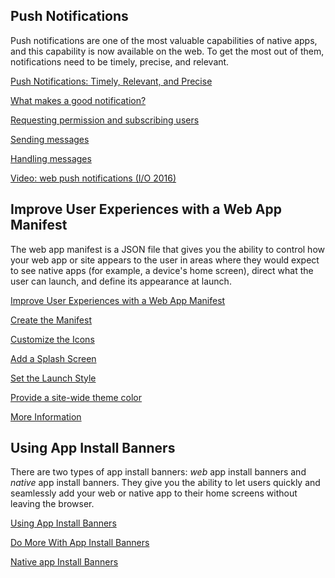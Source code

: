 







## Push Notifications

Push notifications are one of the most valuable capabilities of native apps, and this capability is now available on the web. To get the most out of them, notifications need to be timely, precise, and relevant.


  [Push Notifications: Timely, Relevant, and Precise](/web/fundamentals/engage-and-retain/push-notifications/?hl=en)

  [What makes a good notification?](/web/fundamentals/engage-and-retain/push-notifications/good-notification?hl=en)

  [Requesting permission and subscribing users](/web/fundamentals/engage-and-retain/push-notifications/permissions-subscriptions?hl=en)

  [Sending messages](/web/fundamentals/engage-and-retain/push-notifications/sending-messages?hl=en)

  [Handling messages](/web/fundamentals/engage-and-retain/push-notifications/handling-messages?hl=en)

  [Video: web push notifications (I/O 2016)](/web/fundamentals/engage-and-retain/push-notifications/video?hl=en)


## Improve User Experiences with a Web App Manifest

The web app manifest is a JSON file that gives you the ability to control how your web app or site appears to the user in areas where they would expect to see native apps (for example, a device's home screen), direct what the user can launch, and define its appearance at launch.


  [Improve User Experiences with a Web App Manifest](/web/fundamentals/engage-and-retain/web-app-manifest/?hl=en)

  
  [Create the Manifest](/web/fundamentals/engage-and-retain/web-app-manifest/create-the-manifest?hl=en)
  
  [Customize the Icons](/web/fundamentals/engage-and-retain/web-app-manifest/customize-the-icons?hl=en)
  
  [Add a Splash Screen](/web/fundamentals/engage-and-retain/web-app-manifest/add-splash-screen?hl=en)
  
  [Set the Launch Style](/web/fundamentals/engage-and-retain/web-app-manifest/set-the-launch-style?hl=en)
  
  [Provide a site-wide theme color](/web/fundamentals/engage-and-retain/web-app-manifest/site-wide-theme-color?hl=en)
  
  [More Information](/web/fundamentals/engage-and-retain/web-app-manifest/more-information?hl=en)
  






## Using App Install Banners

There are two types of app install banners: <i>web</i> app install banners and <i>native</i> app install banners. They give you the ability to let users quickly and seamlessly add your web or native app to their home screens without leaving the browser.


  [Using App Install Banners](/web/fundamentals/engage-and-retain/app-install-banners/?hl=en)
  
  [Do More With App Install Banners](/web/fundamentals/engage-and-retain/app-install-banners/advanced?hl=en)
  
  [Native app Install Banners](/web/fundamentals/engage-and-retain/app-install-banners/native-app-install?hl=en)
  




